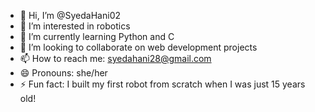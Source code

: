 - 👋 Hi, I’m @SyedaHani02
- 👀 I’m interested in robotics
- 🌱 I’m currently learning Python and C
- 💞️ I’m looking to collaborate on web development projects
- 📫 How to reach me: syedahani28@gmail.com
- 😄 Pronouns: she/her
- ⚡ Fun fact: I built my first robot from scratch when I was just 15 years old!

